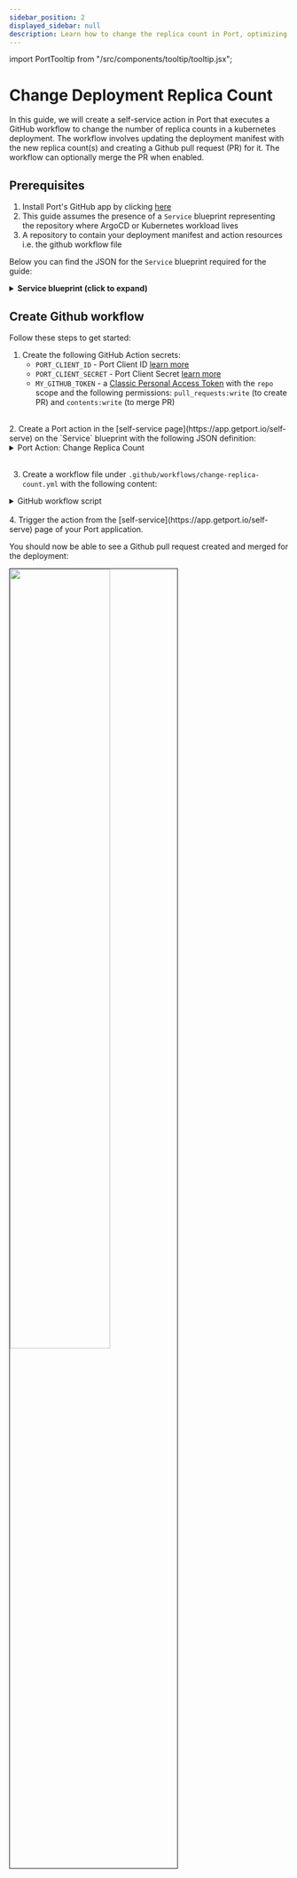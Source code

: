```yaml
---
sidebar_position: 2
displayed_sidebar: null
description: Learn how to change the replica count in Port, optimizing resource allocation and maintaining system stability.
---
```


import PortTooltip from "/src/components/tooltip/tooltip.jsx";

# Change Deployment Replica Count

In this guide, we will create a self-service action in Port that executes a GitHub workflow to change the number of replica counts in a kubernetes deployment. The workflow involves updating the deployment manifest with the new replica count(s) and creating a Github pull request (PR) for it. The workflow can optionally merge the PR when enabled.

## Prerequisites
1. Install Port's GitHub app by clicking [here](https://github.com/apps/getport-io/installations/new)
2. This guide assumes the presence of a `Service` blueprint representing the repository where ArgoCD or Kubernetes workload lives
3. A repository to contain your deployment manifest and action resources i.e. the github workflow file

Below you can find the JSON for the `Service` blueprint required for the guide:

<details>
<summary><b>Service blueprint (click to expand)</b></summary>

```json showLineNumbers
{
  "identifier": "service",
  "title": "Service",
  "icon": "Github",
  "schema": {
    "properties": {
      "readme": {
        "title": "README",
        "type": "string",
        "format": "markdown",
        "icon": "Book"
      },
      "url": {
        "title": "URL",
        "format": "url",
        "type": "string",
        "icon": "Link"
      },
      "language": {
        "icon": "Git",
        "type": "string",
        "title": "Language",
        "enum": [
          "GO",
          "Python",
          "Node",
          "React"
        ],
        "enumColors": {
          "GO": "red",
          "Python": "green",
          "Node": "blue",
          "React": "yellow"
        }
      },
      "slack": {
        "icon": "Slack",
        "type": "string",
        "title": "Slack",
        "format": "url"
      },
      "code_owners": {
        "title": "Code owners",
        "description": "This service's code owners",
        "type": "string",
        "icon": "TwoUsers"
      },
      "type": {
        "title": "Type",
        "description": "This service's type",
        "type": "string",
        "enum": [
          "Backend",
          "Frontend",
          "Library"
        ],
        "enumColors": {
          "Backend": "purple",
          "Frontend": "pink",
          "Library": "green"
        },
        "icon": "DefaultProperty"
      },
      "lifecycle": {
        "title": "Lifecycle",
        "type": "string",
        "enum": [
          "Production",
          "Experimental",
          "Deprecated"
        ],
        "enumColors": {
          "Production": "green",
          "Experimental": "yellow",
          "Deprecated": "red"
        },
        "icon": "DefaultProperty"
      },
      "locked_in_prod": {
        "icon": "DefaultProperty",
        "title": "Locked in Prod",
        "type": "boolean",
        "default": false
      },
      "locked_reason_prod": {
        "icon": "DefaultProperty",
        "title": "Locked Reason Prod",
        "type": "string"
      }
    },
    "required": []
  },
  "mirrorProperties": {},
  "calculationProperties": {},
  "aggregationProperties": {},
  "relations": {}
}
```
</details>

## Create Github workflow

Follow these steps to get started:

1. Create the following GitHub Action secrets:
    - `PORT_CLIENT_ID` - Port Client ID [learn more](/build-your-software-catalog/custom-integration/api/#get-api-token)
    - `PORT_CLIENT_SECRET` - Port Client Secret [learn more](/build-your-software-catalog/custom-integration/api/#get-api-token)
    - `MY_GITHUB_TOKEN` - a [Classic Personal Access Token](https://github.com/settings/tokens) with the `repo` scope and the following permissions: `pull_requests:write` (to create PR) and `contents:write` (to merge PR)

<br />
2. Create a Port action in the [self-service page](https://app.getport.io/self-serve) on the `Service` blueprint with the following JSON definition:

<details>

  <summary>Port Action: Change Replica Count</summary>
   :::tip
- `<GITHUB-ORG>` - your GitHub organization or user name.
- `<GITHUB-REPO-NAME>` - your GitHub repository name.
:::


```json showLineNumbers
{
  "identifier": "service_change_replica_count",
  "title": "Change Replica Count",
  "icon": "GithubActions",
  "trigger": {
    "type": "self-service",
    "operation": "DAY-2",
    "userInputs": {
      "properties": {
        "replica_count": {
          "icon": "DefaultProperty",
          "title": "Number of Replicas",
          "type": "number"
        },
        "auto_merge": {
          "title": "Auto Merge",
          "type": "boolean",
          "default": false,
          "description": "Whether the created PR should be merged or not"
        }
      },
      "required": [
        "replica_count"
      ],
      "order": [
        "replica_count",
        "auto_merge"
      ]
    },
    "blueprintIdentifier": "service"
  },
  "invocationMethod": {
    "type": "GITHUB",
    "org": "<GITHUB-ORG>",
    "repo": "<GITHUB-REPO-NAME>",
    "workflow": "change-replica-count.yaml",
    "workflowInputs": {
      "replica_count": "{{.inputs.\"replica_count\"}}",
      "auto_merge": "{{.inputs.\"auto_merge\"}}",
      "port_context": {
        "entity": "{{.entity.identifier}}",
        "blueprint": "{{.action.blueprint}}",
        "runId": "{{.run.id}}",
        "trigger": "{{.trigger}}"
      }
    },
    "reportWorkflowStatus": true
  },
  "requiredApproval": false,
  "publish": true
}
```

</details>
<br />

3. Create a workflow file under `.github/workflows/change-replica-count.yml` with the following content:

<details>

<summary>GitHub workflow script</summary>

:::note Variable replacement
- `<DEPLOYMENT-MANIFEST-PATH>` - Path to the ArgoCD or K8s deployment manifest such as `app/deployment.yaml`.
- `<REPLICA-PROPERTY-PATH>` - Path to where the deployment replica count is specified in the deployment manifest such as `spec.replicas`.
:::

```yaml showLineNumbers title="change-replica-count.yml"
name: Change Replica Count

on:
  workflow_dispatch:
    inputs:
      replica_count:
        description: The new replica count for the deployment
        required: true
        type: string
      auto_merge:
        description: Whether the created PR should be merged automatically
        required: true
        type: boolean
      port_context:
        required: true
        description: >-
          Port's payload, including details for who triggered the action and
          general context (blueprint, run id, etc...)
jobs:
  change-replica-count:
    runs-on: ubuntu-latest
    steps:
      - name: Inform execution of request to change replica count
        uses: port-labs/port-github-action@v1
        with:
          clientId: ${{ secrets.PORT_CLIENT_ID }}
          clientSecret: ${{ secrets.PORT_CLIENT_SECRET }}
          baseUrl: https://api.getport.io
          operation: PATCH_RUN
          runId: ${{fromJson(github.event.inputs.port_context).runId}}
          logMessage: "About to change replica count in deployment manifest..."

      - uses: actions/checkout@v4
      - name: Create PR
        id: create-pr
        uses: fjogeleit/yaml-update-action@main
        with:
          valueFile: '<DEPLOYMENT-MANIFEST-PATH>'  ## replace value
          propertyPath: '<REPLICA-PROPERTY-PATH>' ## replace value
          value: "!!int '${{ fromJson(github.event.inputs.replica_count) }}'"  ## using the yaml tag (!!int 'X') to convert the string to int
          commitChange: true
          token: ${{ secrets.MY_GITHUB_TOKEN }}
          targetBranch: main
          masterBranchName: main
          createPR: true
          branch: deployment/${{ fromJson(github.event.inputs.port_context).runId }}
          message: 'Update deployment replica to ${{ github.event.inputs.replica_count }}'
          
      - name: Inform Port about pull request creation status - Success
        if: steps.create-pr.outcome == 'success'
        uses: port-labs/port-github-action@v1
        with:
          clientId: ${{ secrets.PORT_CLIENT_ID }}
          clientSecret: ${{ secrets.PORT_CLIENT_SECRET }}
          baseUrl: https://api.getport.io
          operation: PATCH_RUN
          runId: ${{ fromJson(github.event.inputs.port_context).runId }}
          logMessage: |
            'The creation of PR was successful: ${{fromJson(steps.create-pr.outputs.pull_request).html_url}}'
          link: '["${{fromJson(steps.create-pr.outputs.pull_request).html_url}}"]'
      
      - name: Inform Port about pull request creation status - Failure
        if: steps.create-pr.outcome != 'success'
        uses: port-labs/port-github-action@v1
        with:
          clientId: ${{ secrets.PORT_CLIENT_ID }}
          clientSecret: ${{ secrets.PORT_CLIENT_SECRET }}
          baseUrl: https://api.getport.io
          operation: PATCH_RUN
          runId: ${{ fromJson(github.event.inputs.port_context).runId }}
          logMessage: |
            The creation of PR was not successful.
  
      - name: Merge Pull Request
        if: ${{ github.event.inputs.auto_merge == 'true' && steps.create-pr.outcome == 'success' }}
        env:
          GH_TOKEN: ${{ secrets.MY_GITHUB_TOKEN }}
          PR_URL: ${{ fromJson(steps.create-pr.outputs.pull_request).url }}
        run: |
          HTTP_STATUS=$(curl -s -o /dev/null -w "%{http_code}" \
            -X PUT \
            -H "Accept: application/vnd.github+json" \
            -H "Authorization: Bearer $GH_TOKEN" \
            "$PR_URL/merge")

          echo "HTTP Status: $HTTP_STATUS"

          if [ $HTTP_STATUS -eq 200 ]; then
            echo "Pull request merged successfully."
            echo "merge_status=successful" >> $GITHUB_ENV
          else
            echo "Failed to merge PR. HTTP Status: $HTTP_STATUS"
            echo "merge_status=unsuccessful" >> $GITHUB_ENV
          fi

      - name: Inform completion of replica update operation to Port
        if: ${{ github.event.inputs.auto_merge == 'true' }}
        uses: port-labs/port-github-action@v1
        with:
          clientId: ${{ secrets.PORT_CLIENT_ID }}
          clientSecret: ${{ secrets.PORT_CLIENT_SECRET }}
          baseUrl: https://api.getport.io
          operation: PATCH_RUN
          runId: ${{fromJson(github.event.inputs.port_context).runId}}
          logMessage: 'Pull request merge was ${{ env.merge_status }}'

```

</details>
<br />
4. Trigger the action from the [self-service](https://app.getport.io/self-serve) page of your Port application.

You should now be able to see a Github pull request created and merged for the deployment:

<img src="/img/sync-data-to-catalog/deploymentReplicasMerged.png" border="1px" width="60%" />